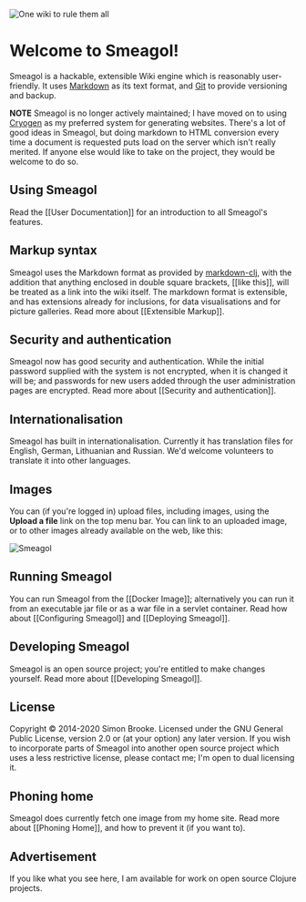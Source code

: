 ![One wiki to rule them all](https://www.weft.scot/images/smeagol.png)

# Welcome to Smeagol!
Smeagol is a hackable, extensible Wiki engine which is reasonably user-friendly. It uses [Markdown](http://daringfireball.net/projects/markdown/) as its text format, and [Git](http://git-scm.com/) to provide versioning and backup.

**NOTE** Smeagol is no longer actively maintained; I have moved on to using [Cryogen](http://cryogenweb.org/) as my preferred system for generating websites. There's a lot of good ideas in Smeagol, but doing markdown to HTML conversion every time a document is requested puts load on the server which isn't really merited. If anyone else would like to take on the project, they would be welcome to do so.

## Using Smeagol
Read the [[User Documentation]] for an introduction to all Smeagol's features.

## Markup syntax
Smeagol uses the Markdown format as provided by [markdown-clj](https://github.com/yogthos/markdown-clj), with the addition that anything enclosed in double square brackets, \[\[like this\]\], will be treated as a link into the wiki itself. The markdown format is extensible, and has extensions already for inclusions, for data visualisations and for picture galleries. Read more about [[Extensible Markup]].

## Security and authentication
Smeagol now has good security and authentication. While the initial password supplied with the system is not encrypted, when it is changed it will be; and passwords for new users added through the user administration pages are encrypted. Read more about [[Security and authentication]].

## Internationalisation
Smeagol has built in internationalisation. Currently it has translation files for English, German, Lithuanian and Russian. We'd welcome volunteers to translate it into other languages.

## Images
You can (if you're logged in) upload files, including images, using the **Upload a file** link on the top menu bar. You can link to an uploaded image, or to other images already available on the web, like this:

![Smeagol](http://vignette3.wikia.nocookie.net/lotr/images/e/e1/Gollum_Render.png/revision/latest?cb=20141218075509)

## Running Smeagol
You can run Smeagol from the [[Docker Image]]; alternatively you can run it from an executable jar file or as a war file in a servlet container. Read how about [[Configuring Smeagol]] and [[Deploying Smeagol]].

## Developing Smeagol
Smeagol is an open source project; you're entitled to make changes yourself. Read more about  [[Developing Smeagol]].

## License
Copyright © 2014-2020 Simon Brooke. Licensed under the GNU General Public License,
version 2.0 or (at your option) any later version. If you wish to incorporate
parts of Smeagol into another open source project which uses a less restrictive
license, please contact me; I'm open to dual licensing it.

## Phoning home
Smeagol does currently fetch one image from my home site. Read more about [[Phoning Home]], and how to prevent it (if you want to).

## Advertisement
If you like what you see here, I am available for work on open source Clojure projects.
